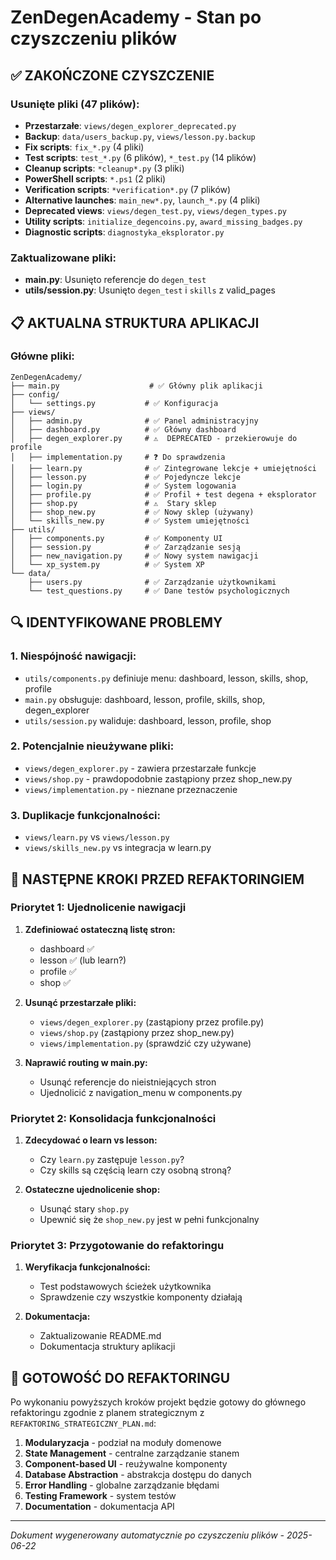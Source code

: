 # ZenDegenAcademy - Stan po czyszczeniu plików

## ✅ ZAKOŃCZONE CZYSZCZENIE

### Usunięte pliki (47 plików):
- **Przestarzałe**: `views/degen_explorer_deprecated.py`
- **Backup**: `data/users_backup.py`, `views/lesson.py.backup`
- **Fix scripts**: `fix_*.py` (4 pliki)
- **Test scripts**: `test_*.py` (6 plików), `*_test.py` (14 plików)
- **Cleanup scripts**: `*cleanup*.py` (3 pliki)
- **PowerShell scripts**: `*.ps1` (2 pliki)
- **Verification scripts**: `*verification*.py` (7 plików)
- **Alternative launches**: `main_new*.py`, `launch_*.py` (4 pliki)
- **Deprecated views**: `views/degen_test.py`, `views/degen_types.py`
- **Utility scripts**: `initialize_degencoins.py`, `award_missing_badges.py`
- **Diagnostic scripts**: `diagnostyka_eksplorator.py`

### Zaktualizowane pliki:
- **main.py**: Usunięto referencje do `degen_test`
- **utils/session.py**: Usunięto `degen_test` i `skills` z valid_pages

## 📋 AKTUALNA STRUKTURA APLIKACJI

### Główne pliki:
```
ZenDegenAcademy/
├── main.py                    # ✅ Główny plik aplikacji
├── config/
│   └── settings.py           # ✅ Konfiguracja
├── views/
│   ├── admin.py              # ✅ Panel administracyjny  
│   ├── dashboard.py          # ✅ Główny dashboard
│   ├── degen_explorer.py     # ⚠️  DEPRECATED - przekierowuje do profile
│   ├── implementation.py     # ❓ Do sprawdzenia
│   ├── learn.py              # ✅ Zintegrowane lekcje + umiejętności
│   ├── lesson.py             # ✅ Pojedyncze lekcje
│   ├── login.py              # ✅ System logowania
│   ├── profile.py            # ✅ Profil + test degena + eksplorator
│   ├── shop.py               # ⚠️  Stary sklep
│   ├── shop_new.py           # ✅ Nowy sklep (używany)
│   └── skills_new.py         # ✅ System umiejętności
├── utils/
│   ├── components.py         # ✅ Komponenty UI
│   ├── session.py            # ✅ Zarządzanie sesją
│   ├── new_navigation.py     # ✅ Nowy system nawigacji
│   └── xp_system.py          # ✅ System XP
└── data/
    ├── users.py              # ✅ Zarządzanie użytkownikami
    └── test_questions.py     # ✅ Dane testów psychologicznych
```

## 🔍 IDENTYFIKOWANE PROBLEMY

### 1. Niespójność nawigacji:
- `utils/components.py` definiuje menu: dashboard, lesson, skills, shop, profile
- `main.py` obsługuje: dashboard, lesson, profile, skills, shop, degen_explorer
- `utils/session.py` waliduje: dashboard, lesson, profile, shop

### 2. Potencjalnie nieużywane pliki:
- `views/degen_explorer.py` - zawiera przestarzałe funkcje
- `views/shop.py` - prawdopodobnie zastąpiony przez shop_new.py
- `views/implementation.py` - nieznane przeznaczenie

### 3. Duplikacje funkcjonalności:
- `views/learn.py` vs `views/lesson.py`
- `views/skills_new.py` vs integracja w learn.py

## 🎯 NASTĘPNE KROKI PRZED REFAKTORINGIEM

### Priorytet 1: Ujednolicenie nawigacji
1. **Zdefiniować ostateczną listę stron:**
   - dashboard ✅
   - lesson ✅ (lub learn?)
   - profile ✅
   - shop ✅
   
2. **Usunąć przestarzałe pliki:**
   - `views/degen_explorer.py` (zastąpiony przez profile.py)
   - `views/shop.py` (zastąpiony przez shop_new.py)
   - `views/implementation.py` (sprawdzić czy używane)

3. **Naprawić routing w main.py:**
   - Usunąć referencje do nieistniejących stron
   - Ujednolicić z navigation_menu w components.py

### Priorytet 2: Konsolidacja funkcjonalności
1. **Zdecydować o learn vs lesson:**
   - Czy `learn.py` zastępuje `lesson.py`?
   - Czy skills są częścią learn czy osobną stroną?

2. **Ostateczne ujednolicenie shop:**
   - Usunąć stary `shop.py`
   - Upewnić się że `shop_new.py` jest w pełni funkcjonalny

### Priorytet 3: Przygotowanie do refaktoringu
1. **Weryfikacja funkcjonalności:**
   - Test podstawowych ścieżek użytkownika
   - Sprawdzenie czy wszystkie komponenty działają

2. **Dokumentacja:**
   - Zaktualizowanie README.md
   - Dokumentacja struktury aplikacji

## 🚀 GOTOWOŚĆ DO REFAKTORINGU

Po wykonaniu powyższych kroków projekt będzie gotowy do głównego refaktoringu zgodnie z planem strategicznym z `REFAKTORING_STRATEGICZNY_PLAN.md`:

1. **Modularyzacja** - podział na moduły domenowe
2. **State Management** - centralne zarządzanie stanem
3. **Component-based UI** - reużywalne komponenty
4. **Database Abstraction** - abstrakcja dostępu do danych
5. **Error Handling** - globalne zarządzanie błędami
6. **Testing Framework** - system testów
7. **Documentation** - dokumentacja API

---
*Dokument wygenerowany automatycznie po czyszczeniu plików - 2025-06-22*
